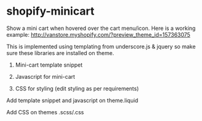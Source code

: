 # shopify-minicart
Show a mini cart when hovered over the cart menu/icon. Here is a working example: http://vanstore.myshopify.com/?preview_theme_id=157363075

This is implemented using templating from underscore.js & jquery so make sure these libraries are installed on theme.

1. Mini-cart template snippet

2. Javascript for mini-cart

3. CSS for styling (edit styling as per requirements)

Add template snippet and javascript on theme.liquid

Add CSS on themes .scss/.css
